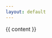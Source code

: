 ```yaml
---
layout: default
---
```



<article class="prose prose-sm sm:prose lg:prose-lg xl:prose-xl mx-auto">
    {{ content }}
</article>
